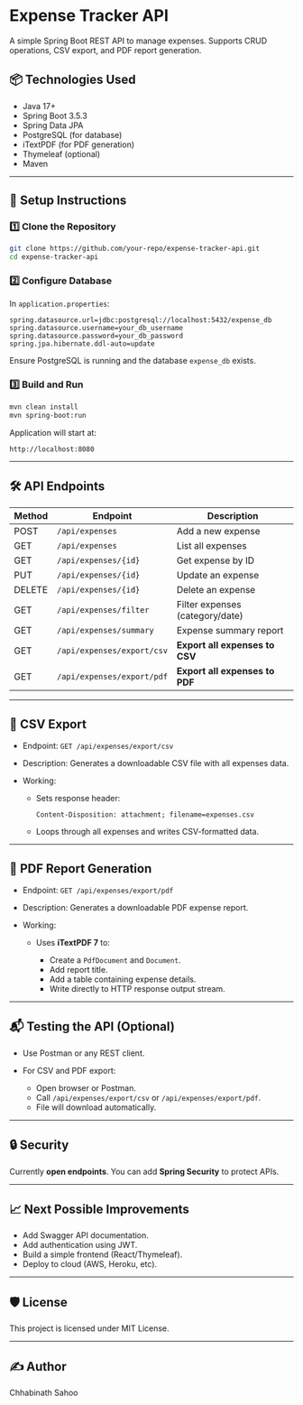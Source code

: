 
# Expense Tracker API

A simple Spring Boot REST API to manage expenses. Supports CRUD operations, CSV export, and PDF report generation.

## 📦 Technologies Used

- Java 17+
- Spring Boot 3.5.3
- Spring Data JPA
- PostgreSQL (for database)
- iTextPDF (for PDF generation)
- Thymeleaf (optional)
- Maven

---

## 🚀 Setup Instructions

### 1️⃣ Clone the Repository

```bash
git clone https://github.com/your-repo/expense-tracker-api.git
cd expense-tracker-api
````

### 2️⃣ Configure Database

In `application.properties`:

```properties
spring.datasource.url=jdbc:postgresql://localhost:5432/expense_db
spring.datasource.username=your_db_username
spring.datasource.password=your_db_password
spring.jpa.hibernate.ddl-auto=update
```

Ensure PostgreSQL is running and the database `expense_db` exists.

### 3️⃣ Build and Run

```bash
mvn clean install
mvn spring-boot:run
```

Application will start at:

```
http://localhost:8080
```

---

## 🛠 API Endpoints

| Method | Endpoint                   | Description                     |
| ------ | -------------------------- | ------------------------------- |
| POST   | `/api/expenses`            | Add a new expense               |
| GET    | `/api/expenses`            | List all expenses               |
| GET    | `/api/expenses/{id}`       | Get expense by ID               |
| PUT    | `/api/expenses/{id}`       | Update an expense               |
| DELETE | `/api/expenses/{id}`       | Delete an expense               |
| GET    | `/api/expenses/filter`     | Filter expenses (category/date) |
| GET    | `/api/expenses/summary`    | Expense summary report          |
| GET    | `/api/expenses/export/csv` | **Export all expenses to CSV**  |
| GET    | `/api/expenses/export/pdf` | **Export all expenses to PDF**  |

---

## 📄 CSV Export

* Endpoint:
  `GET /api/expenses/export/csv`

* Description:
  Generates a downloadable CSV file with all expenses data.

* Working:

  * Sets response header:

    ```
    Content-Disposition: attachment; filename=expenses.csv
    ```
  * Loops through all expenses and writes CSV-formatted data.

---

## 📄 PDF Report Generation

* Endpoint:
  `GET /api/expenses/export/pdf`

* Description:
  Generates a downloadable PDF expense report.

* Working:

  * Uses **iTextPDF 7** to:

    * Create a `PdfDocument` and `Document`.
    * Add report title.
    * Add a table containing expense details.
    * Write directly to HTTP response output stream.

---

## 📬 Testing the API (Optional)

* Use Postman or any REST client.
* For CSV and PDF export:

  * Open browser or Postman.
  * Call `/api/expenses/export/csv` or `/api/expenses/export/pdf`.
  * File will download automatically.

---

## 🔒 Security

Currently **open endpoints**. You can add **Spring Security** to protect APIs.

---

## 📈 Next Possible Improvements

* Add Swagger API documentation.
* Add authentication using JWT.
* Build a simple frontend (React/Thymeleaf).
* Deploy to cloud (AWS, Heroku, etc).

---

## 🛡 License

This project is licensed under MIT License.

---

## ✍️ Author

Chhabinath Sahoo

